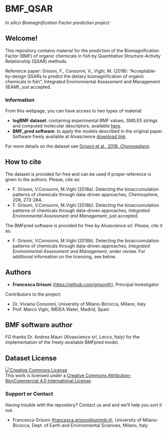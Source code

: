 # BMF_QSAR
*In silico Biomagnification Factor prediction project*

## Welcome!

This repository contains material for the prediction of the Biomagnification Factor (BMF) of organic chemicals in fish by Quantitative Structure-Activity Relationship (QSAR) methods.

Reference paper: Grisoni, F., Consonni, V., Vighi, M. (2018): "Acceptable-by-design QSARs to predict the dietary biomagnification of organic chemicals in fish", Integrated Environmental Assessment and Management (IEAM), just accepted.

### Information

From this webpage, you can have access to two types of material: 
* **logBMF dataset**: containing experimental BMF values, SMILES strings and computed molecular descriptors, available [here](https://github.com/grisoniFr/bmf_qsar/blob/master/BMF_dataset.xlsx). 
* **BMF_pred software**: to apply the models described in the original paper. Software freely available at Alvascience [download link](http://www.alvascience.com/bmfpred/).

For more details on the dataset see [Grisoni et al., 2018, *Chemosphere*](https://www.sciencedirect.com/science/article/pii/S0045653518310087).

## How to cite

The dataset is provided for free and can be used if proper reference is given to the authors. 
Please, cite as:

* F. Grisoni, V.Consonni, M.Vighi (2018a). Detecting the bioaccumulation patterns of chemicals through data-driven approaches, *Chemosphere*, 208, 273-284.
* F. Grisoni, V.Consonni, M.Vighi (2018b). Detecting the bioaccumulation patterns of chemicals through data-driven approaches, *Integrated Environmental Assessment and Management*, just accepted.

The BMFpred software is provided for free by Alvascience srl. Please, cite it as:
* F. Grisoni, V.Consonni, M.Vighi (2018b). Detecting the bioaccumulation patterns of chemicals through data-driven approaches, *Integrated Environmental Assessment and Management*, under review.
For additional information on the licensing, see below. 

## Authors

* **Francesca Grisoni** (https://github.com/grisonifr), Principal Investigator

Contributors to the project:
* Dr. Viviana Consonni, University of Milano-Bicocca, Milano, Italy
* Prof. Marco Vighi, IMDEA Water, Madrid, Spain

## BMF software author
FG thanks Dr. Andrea Mauri (Alvascience srl, Lecco, Italy) for the implementation of the freely-available BMFpred model.

## Dataset License

<a rel="license" href="http://creativecommons.org/licenses/by-nc/4.0/"><img alt="Creative Commons License" style="border-width:0" src="https://i.creativecommons.org/l/by-nc/4.0/88x31.png" /></a><br />This work is licensed under a <a rel="license" href="http://creativecommons.org/licenses/by-nc/4.0/">Creative Commons Attribution-NonCommercial 4.0 International License</a>. 

### Support or Contact
Having trouble with the repository? 
Contact us and and we’ll help you sort it out.

* Francesca Grisoni (francesca.grisoni@unimib.it), University of Milano-Bicocca, Dept. of Earth and Environmental Sciences, Milano, Italy

